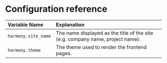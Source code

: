 # Configuration reference

| Variable Name | Explanation |
| :--- | :--- |
| `harmony.site_name` | The name displayed as the title of the site \(e.g. company name, project name\). |
| `harmony.theme` | The theme used to render the frontend pages. |

